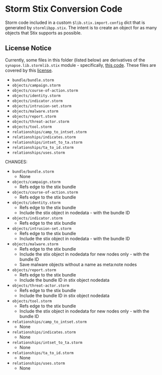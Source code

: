 # Storm Stix Conversion Code

Storm code included in a custom `$lib.stix.import.config` dict that is generated by `stormlibpp.stix`. The intent is to create an object for as many objects that Stix supports as possible.

## License Notice

Currently, some files in this folder (listed below) are derivatives of the `synapse.lib.stormlib.stix` module - specifically, [this code](https://github.com/vertexproject/synapse/blob/2a2fd0549956c3754e88128a215e3910eb68176e/synapse/lib/stormlib/stix.py#L679).  These files are covered by this [license](https://github.com/vertexproject/synapse/blob/2a2fd0549956c3754e88128a215e3910eb68176e/LICENSE).

- `bundle/bundle.storm`
- `objects/campaign.storm`
- `objects/course-of-action.storm`
- `objects/identity.storm`
- `objects/indicator.storm`
- `objects/intrusion-set.storm`
- `objects/malware.storm`
- `objects/report.storm`
- `objects/threat-actor.storm`
- `objects/tool.storm`
- `relationships/camp_to_intset.storm`
- `relationships/indicates.storm`
- `relationships/intset_to_ta.storm`
- `relationships/ta_to_id.storm`
- `relationships/uses.storm`

CHANGES:
- `bundle/bundle.storm`
    - None
- `objects/campaign.storm`
    - Refs edge to the stix bundle
- `objects/course-of-action.storm`
    - Refs edge to the stix bundle
- `objects/identity.storm`
    - Refs edge to the stix bundle
    - Include the stix object in nodedata - with the bundle ID
- `objects/indicator.storm`
    - Refs edge to the stix bundle
- `objects/intrusion-set.storm`
    - Refs edge to the stix bundle
    - Include the stix object in nodedata - with the bundle ID
- `objects/malware.storm`
    - Refs edge to the stix bundle
    - Include the stix object in nodedata for new nodes only - with the bundle ID
    - Save malware objects without a name as meta:note nodes
- `objects/report.storm`
    - Refs edge to the stix bundle
    - Include the bundle ID in stix object nodedata
- `objects/threat-actor.storm`
    - Refs edge to the stix bundle
    - Include the bundle ID in stix object nodedata
- `objects/tool.storm`
    - Refs edge to the stix bundle
    - Include the stix object in nodedata for new nodes only - with the bundle ID
- `relationships/camp_to_intset.storm`
    - None
- `relationships/indicates.storm`
    - None
- `relationships/intset_to_ta.storm`
    - None
- `relationships/ta_to_id.storm`
    - None
- `relationships/uses.storm`
    - None